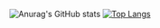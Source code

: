 ![Anurag's GitHub stats](https://github-readme-stats.vercel.app/api?username=RadJaguar2005&show_icons=true&theme=tokyonight)      [![Top Langs](https://github-readme-stats.vercel.app/api/top-langs/?username=RadJaguar2005&langs_count=8)](https://github.com/anuraghazra/github-readme-stats)
